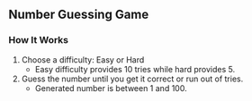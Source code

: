 ## Number Guessing Game

### How It Works

1. Choose a difficulty: Easy or Hard
     - Easy difficulty provides 10 tries while hard provides 5.
2. Guess the number until you get it correct or run out of tries.
     - Generated number is between 1 and 100.